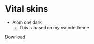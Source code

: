 # Vital skins

- Atom one dark
  - This is based on my vscode theme

<a id="Atom-one-dark" href="https://raw.githubusercontent.com/Nikug/vital-skins/master/Atom%20One%20Dark.vitalskin" download>Download</a>
